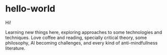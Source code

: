 # hello-world

Hi!

Learning new things here, exploring approaches to some technologies and techniques. Love coffee and reading, specially critical theory, some philosophy, AI becoming challenges, and every kind of anti-mindfullness literature.
